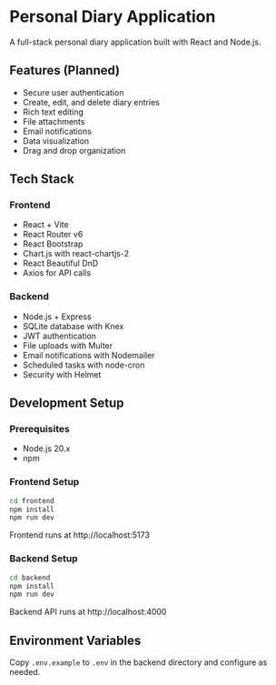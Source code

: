 # Personal Diary Application

A full-stack personal diary application built with React and Node.js.

## Features (Planned)

- Secure user authentication
- Create, edit, and delete diary entries
- Rich text editing
- File attachments
- Email notifications
- Data visualization
- Drag and drop organization

## Tech Stack

### Frontend
- React + Vite
- React Router v6
- React Bootstrap
- Chart.js with react-chartjs-2
- React Beautiful DnD
- Axios for API calls

### Backend
- Node.js + Express
- SQLite database with Knex
- JWT authentication
- File uploads with Multer
- Email notifications with Nodemailer
- Scheduled tasks with node-cron
- Security with Helmet

## Development Setup

### Prerequisites
- Node.js 20.x
- npm

### Frontend Setup
```bash
cd frontend
npm install
npm run dev
```
Frontend runs at http://localhost:5173

### Backend Setup
```bash
cd backend
npm install
npm run dev
```
Backend API runs at http://localhost:4000

## Environment Variables
Copy `.env.example` to `.env` in the backend directory and configure as needed.